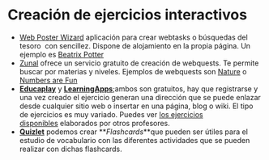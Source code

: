# Creación de ejercicios interactivos

*   [Web Poster Wizard](http://poster.4teachers.org/) aplicación para crear webtasks o búsquedas del tesoro  con sencillez. Dispone de alojamiento en la propia página. Un ejemplo es [Beatrix Potter](http://poster.4teachers.org/worksheet/view.php?id=134389)
*   [Zunal](http://zunal.com/index.php) ofrece un servicio gratuito de creación de webquests. Te permite buscar por materias y niveles. Ejemplos de webquests son [Nature](http://zunal.com/webquest.php?w=220199) o [Numbers are Fun](http://zunal.com/tasks.php?w=27690)
*   [**Educaplay**](http://en.educaplay.com/) y [**LearningApps**](http://learningapps.org/);ambos son gratuitos, hay que registrarse y una vez creado el ejercicio generan una dirección que se puede enlazar desde cualquier sitio web o insertar en una página, blog o wiki. El tipo de ejercicios es muy variado. Puedes ver [los ejercicios disponibles](http://learningapps.org/index.php?overview&s=&category=0&tool=) elaborados por otros profesores.
*   [**Quizlet**](http://quizlet.com/) podemos crear **_Flashcards_**que pueden ser útiles para el estudio de vocabulario con las diferentes actividades que se pueden realizar con dichas flashcards.
